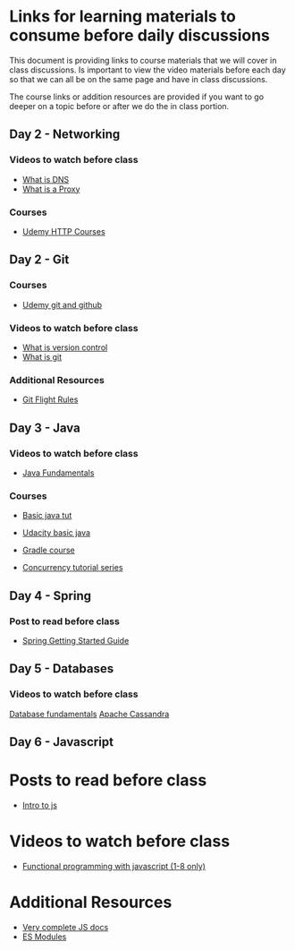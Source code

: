 # Links for learning materials to consume before daily discussions

This document is providing links to course materials that we will cover in class discussions. Is important to view the video materials before each day so that we can all be on the same page and have in class discussions.

The course links or addition resources are provided if you want to go deeper on a topic before or after we do the in class portion.

## Day 2 - Networking

### Videos to watch before class

* [What is DNS](https://www.youtube.com/watch?v=Rck3BALhI5c)
* [What is a Proxy](https://www.youtube.com/watch?v=jGQTS1CxZTE)

### Courses

* [Udemy HTTP Courses](https://www.udacity.com/course/client-server-communication--ud897)

## Day 2 - Git

### Courses

* [Udemy git and github](https://www.udacity.com/course/how-to-use-git-and-github--ud775)

### Videos to watch before class

* [What is version control](https://git-scm.com/video/what-is-version-control)
* [What is git](https://git-scm.com/video/what-is-git)

### Additional Resources

* [Git Flight Rules](https://github.com/k88hudson/git-flight-rules)

## Day 3 - Java

### Videos to watch before class

* [Java Fundamentals](https://www.youtube.com/watch?v=WPvGqX-TXP0)

### Courses

* [Basic java tut](https://docs.oracle.com/javase/tutorial/)
* [Udacity basic java](https://www.udacity.com/course/java-programming-basics--ud282)
* [Gradle course](https://www.udacity.com/course/gradle-for-android-and-java--ud867)

* [Concurrency tutorial series](https://www.callicoder.com/java-concurrency-multithreading-basics/)

## Day 4 - Spring

### Post to read before class

* [Spring Getting Started Guide](https://spring.io/guides/gs/spring-boot/)

## Day 5 - Databases

### Videos to watch before class

[Database fundamentals](https://youtu.be/GdeaqBCR5PQ?t=3m32s)
[Apache Cassandra](https://www.youtube.com/watch?v=oawc4doC76U)

## Day 6 - Javascript

# Posts to read before class

* [Intro to js](https://developer.mozilla.org/en-US/docs/Web/JavaScript/A_re-introduction_to_JavaScript)

# Videos to watch before class

* [Functional programming with javascript (1-8 only)](https://www.youtube.com/watch?v=BMUiFMZr7vk&list=PL0zVEGEvSaeEd9hlmCXrk5yUyqUag-n84)

# Additional Resources

* [Very complete JS docs](https://developer.mozilla.org/en-US/docs/Web/JavaScript/Guide)
* [ES Modules](http://exploringjs.com/es6/ch_modules.html)

